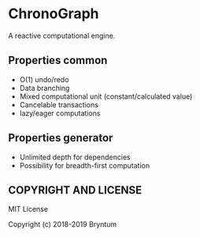 # ChronoGraph

A reactive computational engine.


## Properties common

- O(1) undo/redo
- Data branching
- Mixed computational unit (constant/calculated value)
- Cancelable transactions
- lazy/eager computations

## Properties generator

- Unlimited depth for dependencies
- Possibility for breadth-first computation


## COPYRIGHT AND LICENSE

MIT License

Copyright (c) 2018-2019 Bryntum
